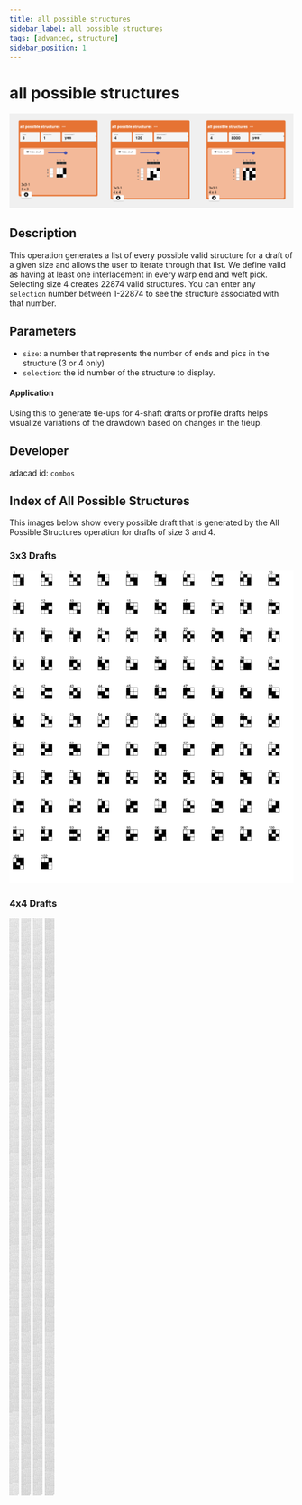 ```yaml
---
title: all possible structures
sidebar_label: all possible structures
tags: [advanced, structure]
sidebar_position: 1
---
```

# all possible structures
![file](./img/combos.png)

## Description
This operation generates a list of every possible valid structure for a draft of a given size and allows the user to iterate through that list. We define valid as having at least one interlacement in every warp end and weft pick. Selecting size 4 creates 22874 valid structures. You can enter any `selection` number between 1-22874 to see the structure associated with that number. 

## Parameters
- `size`: a number that represents the number of ends and pics in the structure (3 or 4 only)
- `selection`: the id number of the structure to display. 



#### Application
Using this to generate tie-ups for 4-shaft drafts or profile drafts helps visualize variations of the drawdown based on changes in the tieup. 


## Developer
adacad id: `combos`

## Index of All Possible Structures
This images below show every possible draft that is generated by the All Possible Structures operation for drafts of size 3 and 4.


###  3x3 Drafts
![file](./img/allvalid_3x3_drafts_0.jpg)


### 4x4 Drafts
![file](./img/allvalid_4x4_drafts_0.jpg)
![file](./img/allvalid_4x4_drafts_1.jpg)
![file](./img/allvalid_4x4_drafts_2.jpg)
![file](./img/allvalid_4x4_drafts_3.jpg)